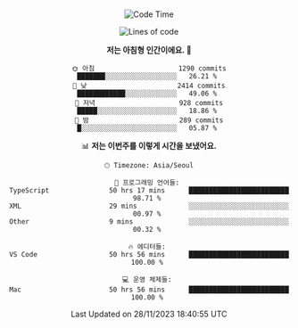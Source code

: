 <div align="center">

<br />

 <!--START_SECTION:waka-->
![Code Time](http://img.shields.io/badge/Code%20Time-1%2C722%20hrs%2024%20mins-blue)

![Lines of code](https://img.shields.io/badge/%EC%A0%80%EB%8A%94%20%EC%97%AC%ED%83%9C%EA%B9%8C%EC%A7%80%20-3.4%20million%20%EC%A4%84%EC%9D%98%20%EC%BD%94%EB%93%9C%EB%A5%BC%20%EC%9E%91%EC%84%B1%ED%96%88%EC%96%B4%EC%9A%94.-blue)

**저는 아침형 인간이에요. 🐤** 

```text
🌞 아침                     1290 commits        ███████░░░░░░░░░░░░░░░░░░   26.21 % 
🌆 낮　                     2414 commits        ████████████░░░░░░░░░░░░░   49.06 % 
🌃 저녁                     928 commits         █████░░░░░░░░░░░░░░░░░░░░   18.86 % 
🌙 밤　                     289 commits         █░░░░░░░░░░░░░░░░░░░░░░░░   05.87 % 
```


📊 **저는 이번주를 이렇게 시간을 보냈어요.** 

```text
🕑︎ Timezone: Asia/Seoul

💬 프로그래밍 언어들: 
TypeScript               50 hrs 17 mins      █████████████████████████   98.71 % 
XML                      29 mins             ░░░░░░░░░░░░░░░░░░░░░░░░░   00.97 % 
Other                    9 mins              ░░░░░░░░░░░░░░░░░░░░░░░░░   00.32 % 

🔥 에디터들: 
VS Code                  50 hrs 56 mins      █████████████████████████   100.00 % 

💻 운영 체제들: 
Mac                      50 hrs 56 mins      █████████████████████████   100.00 % 
```


 Last Updated on 28/11/2023 18:40:55 UTC
<!--END_SECTION:waka-->

</div>

